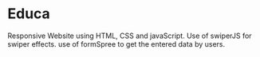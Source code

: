 # Educa
Responsive Website using HTML, CSS and javaScript.
Use of swiperJS for swiper effects.
use of formSpree to get the entered data by users.
